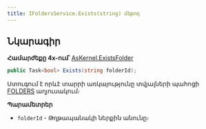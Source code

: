 ```yaml
---
title: IFoldersService.Exists(string) մեթոդ  
---
```


## Նկարագիր

**Համարժեքը 4x-ում՝** [AsKernel.ExistsFolder](https://armsoft.github.io/as4x-docs/HTM/ProgrGuide/Functions/Functions/DocumentsCirculation/ExistsFolder.html)

```c#
public Task<bool> Exists(string folderId);
```

Ստուգում է որևէ տարրի առկայությունը տվյալների պահոցի [FOLDERS](https://armsoft.github.io/as4x-docs/HTM/ProgrGuide/Database/Folders.html) աղյուսակում։

**Պարամետրեր**

* `folderId` - Թղթապանակի ներքին անունը։
